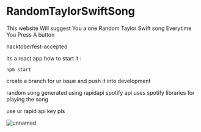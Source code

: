 # RandomTaylorSwiftSong
This website Will suggest You a one Random Taylor Swift song Everytime You Press A button 

hacktoberfest-accepted


Its a react app 
how to start it :

`npm start`


create a branch for ur issue and push it into development

random song generated using rapidapi spotify api 
uses spotify libraries for playing the song



use ur rapid api key pls 

![unnamed](https://github.com/rahulsingh2312/RandomTaylorSwiftSong/assets/111289008/742d275f-256f-48f2-8e23-0e8e4baa48a9)





